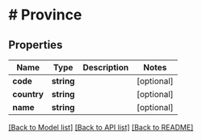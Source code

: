 # # Province

## Properties

Name | Type | Description | Notes
------------ | ------------- | ------------- | -------------
**code** | **string** |  | [optional]
**country** | **string** |  | [optional]
**name** | **string** |  | [optional]

[[Back to Model list]](../../README.md#models) [[Back to API list]](../../README.md#endpoints) [[Back to README]](../../README.md)
